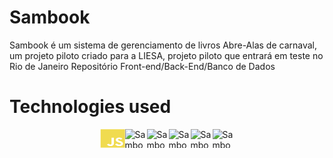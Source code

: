 # Sambook
Sambook é um sistema de gerenciamento de livros Abre-Alas de carnaval, um projeto piloto criado para a LIESA, projeto piloto que entrará em teste no Rio de Janeiro
Repositório Front-end/Back-End/Banco de Dados

<h1>Technologies used</h1>

<div style="display: flex; justify-content:center;"><br>
  <img align="center" alt="Sambook-Js" height="30" width="40" src="https://raw.githubusercontent.com/devicons/devicon/master/icons/javascript/javascript-plain.svg"> 
  <img align="center" alt="Sambook-React" height="30" width="35" src="https://cdn.jsdelivr.net/gh/devicons/devicon/icons/react/react-original.svg"> 
  <img align="center" alt="Sambook-React" height="30" width="35" src="https://cdn.jsdelivr.net/gh/devicons/devicon/icons/tailwindcss/tailwindcss-original-wordmark.svg" />
  <img align="center" alt="Sambook-Python" height="30" width="35" src="https://cdn.jsdelivr.net/gh/devicons/devicon/icons/python/python-original.svg"> 
  <img align="center" alt="Sambook-Python" height="30" width="35" src="https://cdn.jsdelivr.net/gh/devicons/devicon/icons/microsoftsqlserver/microsoftsqlserver-plain.svg" />
  <img align="center" alt="Sambook-Python" height="30" width="35" src="https://cdn.jsdelivr.net/gh/devicons/devicon/icons/django/django-plain.svg" />
</div>

